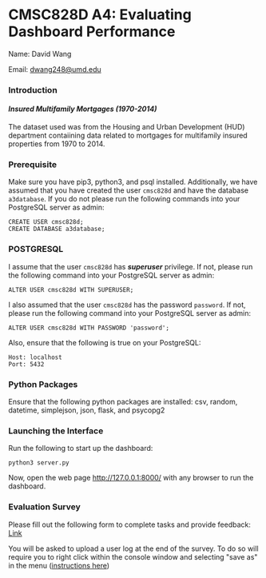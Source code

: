 # CMSC828D A4: Evaluating Dashboard Performance

Name: David Wang

Email: dwang248@umd.edu

### Introduction  
#### _Insured Multifamily Mortgages (1970-2014)_  
The dataset used was from the Housing and Urban Development (HUD) department contaiining data related to mortgages for multifamily insured properties from 1970 to 2014.    

### Prerequisite  
Make sure you have pip3, python3, and psql installed. Additionally, we have assumed that you have created the user `cmsc828d` and have the database `a3database`. If you do not please run the following commands into your PostgreSQL server as admin:
```
CREATE USER cmsc828d;
CREATE DATABASE a3database;
```

### POSTGRESQL
I assume that the user `cmsc828d` has ___superuser___ privilege. If not, please run the following command into your PostgreSQL server as admin:
```
ALTER USER cmsc828d WITH SUPERUSER;
```

I also assumed that the user `cmsc828d` has the password `password`. If not, please run the following command into your PostgreSQL server as admin:
```
ALTER USER cmsc828d WITH PASSWORD 'password';
```

Also, ensure that the following is true on your PostgreSQL:
```
Host: localhost
Port: 5432
```

### Python Packages
Ensure that the following python packages are installed:
csv, random, datetime, simplejson, json, flask, and psycopg2

### Launching the Interface
Run the following to start up the dashboard:
```
python3 server.py
```

Now, open the web page http://127.0.0.1:8000/ with any browser to run the dashboard.
  
### Evaluation Survey
Please fill out the following form to complete tasks and provide feedback: [Link](https://umdsurvey.umd.edu/jfe/form/SV_3Obd5mXvoqIuSFM)

You will be asked to upload a user log at the end of the survey. To do so will require you to right click within the console window and selecting "save as" in the menu ([instructions here](https://support.shortpoint.com/support/solutions/articles/1000222881-save-google-chrome-browser-s-console-file))
